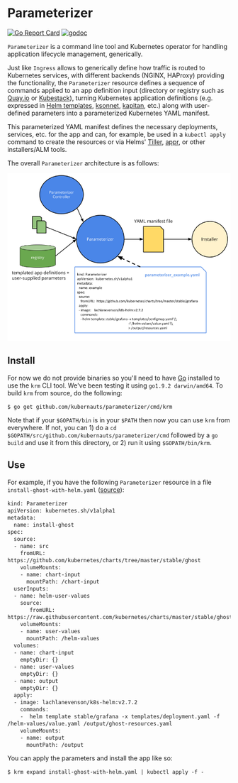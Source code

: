 # Parameterizer
[![Go Report Card](https://goreportcard.com/badge/github.com/kubernauts/parameterizer)](https://goreportcard.com/report/github.com/kubernauts/parameterizer)
[![godoc](https://godoc.org/github.com/kubernauts/parameterizer?status.svg)](https://godoc.org/github.com/kubernauts/parameterizer)

`Parameterizer` is a command line tool and Kubernetes operator for handling application lifecycle management, generically.

Just like `Ingress` allows to generically define how traffic is routed to Kubernetes services, with different backends (NGINX, HAProxy) providing the functionality, the `Parameterizer` resource defines a sequence of commands applied to an app definition input (directory or registry such as [Quay.io](https://quay.io/application/) or [Kubestack](https://www.kubestack.com/)), turning Kubernetes application definitions (e.g. expressed in [Helm templates](https://github.com/kubernetes/helm/blob/master/docs/chart_template_guide/functions_and_pipelines.md), [ksonnet](https://ksonnet.io/docs/concepts), [kapitan](https://github.com/deepmind/kapitan), etc.) along with user-defined parameters into a parameterized Kubernetes YAML manifest.

This parameterized YAML manifest defines the necessary deployments, services, etc. for the app and can, for example, be used in a `kubectl apply` command to create the resources or via Helms' [Tiller](https://docs.helm.sh/glossary/#tiller), [appr](https://github.com/app-registry/appr), or other installers/ALM tools.

The overall `Parameterizer` architecture is as follows:

![Parameterizer architecture](img/parameterizer-architecture.png)

## Install

For now we do not provide binaries so you'll need to have [Go](https://golang.org/dl/) installed to use the `krm` CLI tool. We've been testing it using `go1.9.2 darwin/amd64`. To build `krm` from source, do the following:

```
$ go get github.com/kubernauts/parameterizer/cmd/krm
```

Note that if your `$GOPATH/bin` is in your `$PATH` then now you can use `krm` from everywhere. If not, you can 1) do a `cd $GOPATH/src/github.com/kubernauts/parameterizer/cmd` followed by a `go build` and use it from this directory, or 2) run it using `$GOPATH/bin/krm`.

## Use

For example, if you have the following `Parameterizer` resource in a file `install-ghost-with-helm.yaml` ([source](test/install-ghost-with-helm.yaml)):

```
kind: Parameterizer
apiVersion: kubernetes.sh/v1alpha1
metadata:
  name: install-ghost
spec:
  source:
  - name: src
    fromURL: https://github.com/kubernetes/charts/tree/master/stable/ghost
    volumeMounts:
    - name: chart-input
      mountPath: /chart-input
  userInputs:
  - name: helm-user-values
    source:
       fromURL: https://raw.githubusercontent.com/kubernetes/charts/master/stable/ghost/values.yaml
    volumeMounts:
    - name: user-values
      mountPath: /helm-values
  volumes:
  - name: chart-input
    emptyDir: {}
  - name: user-values
    emptyDir: {}
  - name: output
    emptyDir: {}
  apply:
  - image: lachlanevenson/k8s-helm:v2.7.2
    commands:
    -  helm template stable/grafana -x templates/deployment.yaml -f /helm-values/value.yaml /output/ghost-resources.yaml
    volumeMounts:
    - name: output
      mountPath: /output
```

You can apply the parameters and install the app like so:

```
$ krm expand install-ghost-with-helm.yaml | kubectl apply -f -
```

